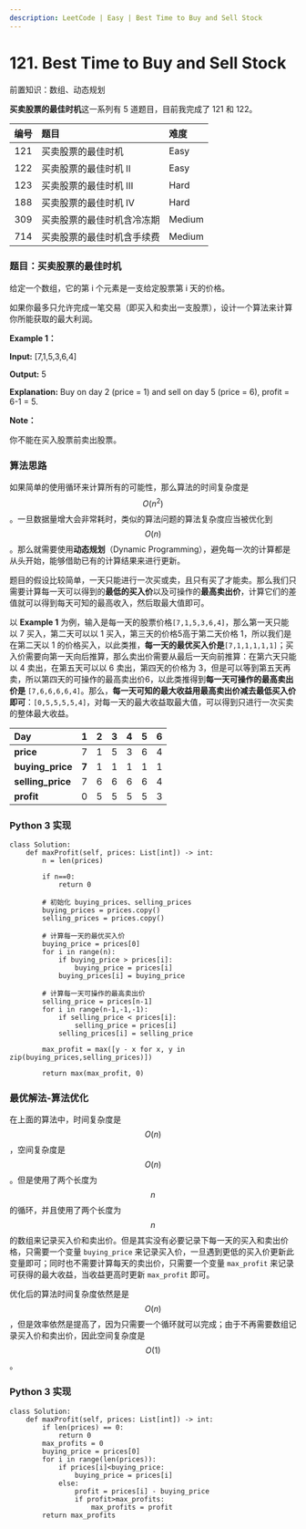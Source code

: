```yaml
---
description: LeetCode | Easy | Best Time to Buy and Sell Stock
---
```


# 121. Best Time to Buy and Sell Stock

前置知识：数组、动态规划

**买卖股票的最佳时机**这一系列有 5 道题目，目前我完成了 121 和 122。

| 编号 | 题目 | 难度 |
| :---: | :--- | :--- |
|  121 | 买卖股票的最佳时机 | Easy |
| 122 | 买卖股票的最佳时机 II | Easy |
| 123 | 买卖股票的最佳时机 III | Hard |
| 188 | 买卖股票的最佳时机 IV | Hard |
| 309 | 买卖股票的最佳时机含冷冻期 | Medium |
| 714 | 买卖股票的最佳时机含手续费 | Medium |

### 题目：买卖股票的最佳时机

给定一个数组，它的第 i 个元素是一支给定股票第 i 天的价格。

如果你最多只允许完成一笔交易（即买入和卖出一支股票），设计一个算法来计算你所能获取的最大利润。

**Example 1：**

**Input:** \[7,1,5,3,6,4\] 

**Output:** 5 

**Explanation:** Buy on day 2 \(price = 1\) and sell on day 5 \(price = 6\), profit = 6-1 = 5.

**Note：**

你不能在买入股票前卖出股票。

### 算法思路

如果简单的使用循环来计算所有的可能性，那么算法的时间复杂度是 $$O(n^2)$$ 。一旦数据量增大会非常耗时，类似的算法问题的算法复杂度应当被优化到 $$O(n)$$ 。那么就需要使用**动态规划**（Dynamic Programming），避免每一次的计算都是从头开始，能够借助已有的计算结果来进行更新。

题目的假设比较简单，一天只能进行一次买或卖，且只有买了才能卖。那么我们只需要计算每一天可以得到的**最低的买入价**以及可操作的**最高卖出价**，计算它们的差值就可以得到每天可知的最高收入，然后取最大值即可。

以 **Example 1** 为例，输入是每一天的股票价格`[7,1,5,3,6,4]`，那么第一天只能以 7 买入，第二天可以以 1 买入，第三天的价格5高于第二天价格 1，所以我们是在第二天以 1 的价格买入，以此类推，**每一天的最优买入价是**`[7,1,1,1,1,1]`；买入价需要向第一天向后推算，那么卖出价需要从最后一天向前推算：在第六天只能以 4 卖出，在第五天可以以 6 卖出，第四天的价格为 3，但是可以等到第五天再卖，所以第四天的可操作的最高卖出价6，以此类推得到**每一天可操作的最高卖出价是** `[7,6,6,6,6,4]`。那么，**每一天可知的最大收益用最高卖出价减去最低买入价即可**：`[0,5,5,5,5,4]`，对每一天的最大收益取最大值，可以得到只进行一次买卖的整体最大收益。

| Day | 1 | 2 | 3 | 4 | 5 | 6 |
| :--- | :--- | :--- | :--- | :--- | :--- | :--- |
| **price** | 7 | 1 | 5 | 3 | 6 | 4 |
| **buying\_price** | **7** | 1 | 1 | 1 | 1 | 1 |
| **selling\_price** | 7 | 6 | 6 | 6 | 6 | 4 |
| **profit** | 0 | 5 | 5 | 5 | 5 | 3 |

### Python 3 实现

```text
class Solution:
    def maxProfit(self, prices: List[int]) -> int:
        n = len(prices)
        
        if n==0:
            return 0

        # 初始化 buying_prices、selling_prices
        buying_prices = prices.copy()
        selling_prices = prices.copy()
        
        # 计算每一天的最优买入价
        buying_price = prices[0]
        for i in range(n):
            if buying_price > prices[i]:
                buying_price = prices[i]
            buying_prices[i] = buying_price
            
        # 计算每一天可操作的最高卖出价
        selling_price = prices[n-1]
        for i in range(n-1,-1,-1):
            if selling_price < prices[i]:
                selling_price = prices[i]
            selling_prices[i] = selling_price
            
        max_profit = max([y - x for x, y in zip(buying_prices,selling_prices)])
        
        return max(max_profit, 0)
```

### 最优解法-算法优化

在上面的算法中，时间复杂度是 $$O(n)$$，空间复杂度是 $$O(n)$$ 。但是使用了两个长度为 $$n$$ 的循环，并且使用了两个长度为 $$n$$ 的数组来记录买入价和卖出价。但是其实没有必要记录下每一天的买入和卖出价格，只需要一个变量 `buying_price` 来记录买入价，一旦遇到更低的买入价更新此变量即可；同时也不需要计算每天的卖出价，只需要一个变量 `max_profit` 来记录可获得的最大收益，当收益更高时更新 `max_profit` 即可。

优化后的算法时间复杂度依然是是 $$O(n)$$，但是效率依然是提高了，因为只需要一个循环就可以完成；由于不再需要数组记录买入价和卖出价，因此空间复杂度是 $$O(1)$$。

### Python 3 实现

```text
class Solution:
    def maxProfit(self, prices: List[int]) -> int:
        if len(prices) == 0:
            return 0
        max_profits = 0
        buying_price = prices[0]
        for i in range(len(prices)):
            if prices[i]<buying_price:
                buying_price = prices[i]
            else:
                profit = prices[i] - buying_price
                if profit>max_profits:
                    max_profits = profit
        return max_profits

```



